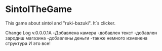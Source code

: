 # SintolTheGame
This game about sintol and "ruki-bazuki". It`s clicker.


Change Log v.0.0.0.1A
    -Добавлена камера
    -добавлен текст
    -добавлен зародиш магазина
     -добавлены деньги
     -также немного изменена структура
И это все!
